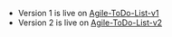 - Version 1 is live on [Agile-ToDo-List-v1](https://thehood02.github.io/agile-todo-list/v1)
- Version 2 is live on [Agile-ToDo-List-v2](https://thehood02.github.io/agile-todo-list/v2)
